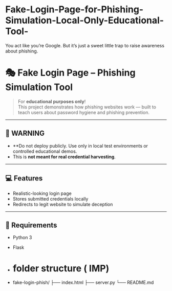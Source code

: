 # Fake-Login-Page-for-Phishing-Simulation-Local-Only-Educational-Tool-
You act like you’re Google. But it’s just a sweet little trap to raise awareness about phishing.
# 🎭 Fake Login Page – Phishing Simulation Tool

> For **educational purposes only**!  
This project demonstrates how phishing websites work — built to teach users about password hygiene and phishing prevention.

---

## 🚨 WARNING

- **Do not deploy publicly. Use only in local test environments or controlled educational demos.
- This is **not meant for real credential harvesting**.

---

## 💻 Features

- Realistic-looking login page
- Stores submitted credentials locally
- Redirects to legit website to simulate deception

---

## 🔧 Requirements

- Python 3
- Flask

- # folder structure ( IMP) 

- fake-login-phish/
├── index.html
├── server.py
└── README.md







